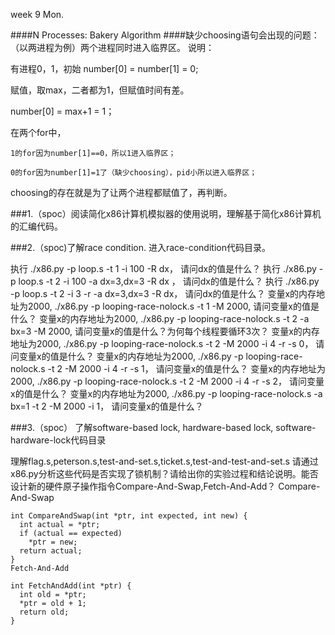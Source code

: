 
week 9 Mon.

####N Processes: Bakery Algorithm
####缺少choosing语句会出现的问题：（以两进程为例）两个进程同时进入临界区。
说明：

有进程0，1，初始 number[0] = number[1] = 0;

赋值，取max，二者都为1，但赋值时间有差。

number[0] = max+1 = 1；

在两个for中，

    1的for因为number[1]==0，所以1进入临界区；
    
    0的for因为number[1]=1了（缺少choosing），pid小所以进入临界区；
    

choosing的存在就是为了让两个进程都赋值了，再判断。



###1.（spoc）阅读简化x86计算机模拟器的使用说明，理解基于简化x86计算机的汇编代码。

###2.（spoc)了解race condition. 进入race-condition代码目录。

执行 ./x86.py -p loop.s -t 1 -i 100 -R dx， 请问dx的值是什么？
执行 ./x86.py -p loop.s -t 2 -i 100 -a dx=3,dx=3 -R dx ， 请问dx的值是什么？
执行 ./x86.py -p loop.s -t 2 -i 3 -r -a dx=3,dx=3 -R dx， 请问dx的值是什么？
变量x的内存地址为2000, ./x86.py -p looping-race-nolock.s -t 1 -M 2000, 请问变量x的值是什么？
变量x的内存地址为2000, ./x86.py -p looping-race-nolock.s -t 2 -a bx=3 -M 2000, 请问变量x的值是什么？为何每个线程要循环3次？
变量x的内存地址为2000, ./x86.py -p looping-race-nolock.s -t 2 -M 2000 -i 4 -r -s 0， 请问变量x的值是什么？
变量x的内存地址为2000, ./x86.py -p looping-race-nolock.s -t 2 -M 2000 -i 4 -r -s 1， 请问变量x的值是什么？
变量x的内存地址为2000, ./x86.py -p looping-race-nolock.s -t 2 -M 2000 -i 4 -r -s 2， 请问变量x的值是什么？
变量x的内存地址为2000, ./x86.py -p looping-race-nolock.s -a bx=1 -t 2 -M 2000 -i 1， 请问变量x的值是什么？

###3.（spoc） 了解software-based lock, hardware-based lock, software-hardware-lock代码目录

理解flag.s,peterson.s,test-and-set.s,ticket.s,test-and-test-and-set.s 请通过x86.py分析这些代码是否实现了锁机制？请给出你的实验过程和结论说明。能否设计新的硬件原子操作指令Compare-And-Swap,Fetch-And-Add？
Compare-And-Swap
```
int CompareAndSwap(int *ptr, int expected, int new) {
  int actual = *ptr;
  if (actual == expected)
    *ptr = new;
  return actual;
}
Fetch-And-Add

int FetchAndAdd(int *ptr) {
  int old = *ptr;
  *ptr = old + 1;
  return old;
}
```
